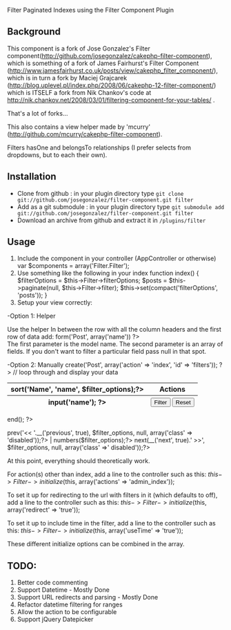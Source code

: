 Filter Paginated Indexes using the Filter Component Plugin

## Background
This component is a fork of Jose Gonzalez's Filter component(http://github.com/josegonzalez/cakephp-filter-component), which is something of a fork of James Fairhurst's Filter Component (http://www.jamesfairhurst.co.uk/posts/view/cakephp_filter_component/), which is in turn a fork by Maciej Grajcarek (http://blog.uplevel.pl/index.php/2008/06/cakephp-12-filter-component/) which is ITSELF a fork from Nik Chankov's code at http://nik.chankov.net/2008/03/01/filtering-component-for-your-tables/ .

That's a lot of forks...

This also contains a view helper made by 'mcurry' (http://github.com/mcurry/cakephp-filter-component).

Filters hasOne and belongsTo relationships (I prefer selects from dropdowns, but to each their own).

## Installation
- Clone from github : in your plugin directory type `git clone git://github.com/josegonzalez/filter-component.git filter`
- Add as a git submodule : in your plugin directory type `git submodule add git://github.com/josegonzalez/filter-component.git filter`
- Download an archive from github and extract it in `/plugins/filter`

## Usage
1. Include the component in your controller (AppController or otherwise)
	var $components = array('Filter.Filter');
2. Use something like the following in your index
	function index() {
		$filterOptions = $this->Filter->filterOptions;
		$posts = $this->paginate(null, $this->Filter->filter);
		$this->set(compact('filterOptions', 'posts'));
	}
3. Setup your view correctly:

-Option 1: Helper

Use the helper In between the row with all the column headers and the first row of data add: 
	<?php echo $filter->form('Post', array('name')) ?>  
The first parameter is the model name. 
The second parameter is an array of fields. 
If you don't want to filter a particular field pass null in that spot.

-Option 2: Manually
	<?php echo $form->create('Post', array('action' => 'index', 'id' => 'filters')); ?>
	<table cellpadding="0" cellspacing="0">
		<thead>
			<tr>
				<th><?php echo $paginator->sort('Name', 'name', $filter_options);?></th>
				<th class="actions">Actions</th>
			</tr>
			<tr>
				<th><?php echo $form->input('name'); ?></th>
				<th>
					<button type="submit" name="data[filter]" value="filter">Filter</button>
					<button type="submit" name="data[reset]" value="reset">Reset</button>
				</th>
			</tr>
		</thead>
		<tbody>
			// loop through and display your data
		</tbody>
	</table>
	<?php echo $form->end(); ?>
	<div class="paging">
		<?php echo $paginator->prev('<< '.__('previous', true), $filter_options, null, array('class' => 'disabled'));?>
	 | 	<?php echo $paginator->numbers($filter_options);?>
		<?php echo $paginator->next(__('next', true).' >>', $filter_options, null, array('class' =>' disabled'));?>
	</div>

At this point, everything should theoretically work.

For action(s) other than index, add a line to the controller such as this:
	$this->Filter->initialize($this, array('actions' => 'admin_index'));

To set it up for redirecting to the url with filters in it (which defaults to off), add a line to the controller such as this:
	$this->Filter->initialize($this, array('redirect' => 'true'));

To set it up to include time in the filter, add a line to the controller such as this:
	$this->Filter->initialize($this, array('useTime' => 'true'));
	
These different initialize options can be combined in the array.

## TODO:
1. Better code commenting
2. Support Datetime - Mostly Done
3. Support URL redirects and parsing - Mostly Done
4. Refactor datetime filtering for ranges
5. Allow the action to be configurable
6. Support jQuery Datepicker